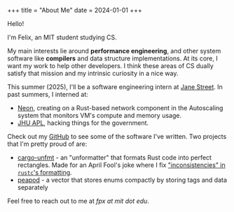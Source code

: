 +++
title = "About Me"
date = 2024-01-01
+++

Hello!

<!-- more -->

I'm Felix, an MIT student studying CS.

My main interests lie around **performance engineering**, and other system software
like **compilers** and data structure implementations. At its core, I want my work
to help other developers. I think these areas of CS dually satisfy that mission and my
intrinsic curiosity in a nice way.

This summer (2025), I'll be a software engineering intern at
[Jane Street](https://www.janestreet.com/). In past summers, I interned at:
* [Neon](https://neon.tech), creating on a Rust-based network component in the
  Autoscaling system that monitors VM's compute and memory usage.
* [JHU APL](https://www.jhuapl.edu/), hacking things for the government.

Check out my [GitHub](https://github.com/fprasx) to see some of the software
I've written. Two projects that I'm pretty proud of are:
* [cargo-unfmt](https://github.com/fprasx/cargo-unfmt) - an "unformatter" that
  formats Rust code into perfect rectangles. Made for an April Fool's joke where
  I fix ["inconsistencies" in `rustc`'s formatting](https://github.com/rust-lang/rust/pull/123325).
* [peapod](https://github.com/fprasx/peapod) - a vector that stores enums
  compactly by storing tags and data separately

Feel free to reach out to me at _fpx at mit dot edu_.


